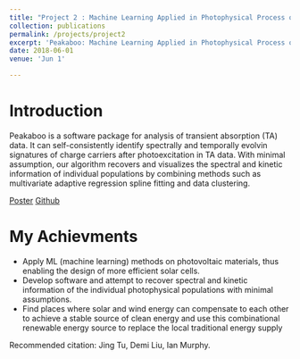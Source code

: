 ```yaml
---
title: "Project 2 : Machine Learning Applied in Photophysical Process of Solar Cells "
collection: publications
permalink: /projects/project2
excerpt: 'Peakaboo: Machine Learning Applied in Photophysical Process of Solar Cells.'
date: 2018-06-01
venue: 'Jun 1'

---
```

Introduction
======
Peakaboo is a software package for analysis of transient absorption (TA) data. It can self-consistently identify spectrally and temporally evolvin signatures of charge carriers after photoexcitation in TA data. With minimal assumption, our algorithm recovers and visualizes the spectral and kinetic information of individual populations by combining methods such as multivariate adaptive regression spline fitting and data clustering.

[Poster](https://tutu1995.github.io/files/poster1)
[Github](https://github.com/liud16/peakaboo)

My Achievments
======
*	Apply ML (machine learning) methods on photovoltaic materials, thus enabling the design of more efficient solar cells.
*	Develop software and attempt to recover spectral and kinetic information of the individual photophysical populations with minimal assumptions.
*	Find places where solar and wind energy can compensate to each other to achieve a stable source of clean energy and use this combinational renewable energy source to replace the local traditional energy supply



Recommended citation: Jing Tu, Demi Liu, Ian Murphy.
